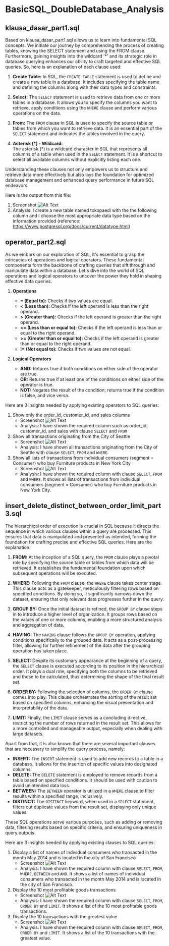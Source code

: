 # BasicSQL_DoubleDatabase_Analysis

## klausa_dasar_part1.sql
Based on klausa_dasar_part1.sql allows us to learn into fundamental SQL concepts. We initiate our journey by comprehending the process of creating tables, knowing the SELECT statement and using the FROM clause. Furthermore, gaining insights into the wildcard '*' and its strategic role in database querying enhances our ability to craft targeted and effective SQL queries. So, here is an explanation of each clause used:

1. **Create Table:**
   In SQL, the `CREATE TABLE` statement is used to define and create a new table in a database. It includes specifying the table name and defining the columns along with their data types and constraints.

2. **Select:**
   The `SELECT` statement is used to retrieve data from one or more tables in a database. It allows you to specify the columns you want to retrieve, apply conditions using the `WHERE` clause and perform various operations on the data.

3. **From:**
   The `FROM` clause in SQL is used to specify the source table or tables from which you want to retrieve data. It is an essential part of the `SELECT` statement and indicates the tables involved in the query.

4. **Asterisk (*) - Wildcard:**   
   The asterisk (*) is a wildcard character in SQL that represents all columns of a table when used in the `SELECT` statement. It is a shortcut to select all available columns without explicitly listing each one.

Understanding these clauses not only empowers us to structure and retrieve data more effectively but also lays the foundation for optimized database management and enhanced query performance in future SQL endeavors.

Here is the output from this file:
1. Screenshot
   ![Alt Text](https://github.com/LYRA0794/BasicSQL_DoubleDatabase_Analysis/blob/main/Output/klausa_dasar_part1.png)
3. Analysis: I create a new table named tokopaedi with the the following column  and I choose the most appropriate data type based on the information provided (reference: https://www.postgresql.org/docs/current/datatype.html)


## operator_part2.sql
As we embark on our exploration of SQL, it's essential to grasp the intricacies of operations and logical operators. These fundamental components form the backbone of crafting queries that sift through and manipulate data within a database. Let's dive into the world of SQL operations and logical operators to uncover the power they hold in shaping effective data queries.

1. **Operations**
   - **= (Equal to):** Checks if two values are equal.
   - **< (Less than):** Checks if the left operand is less than the right operand.
   - **> (Greater than):** Checks if the left operand is greater than the right operand.
   - **<= (Less than or equal to):** Checks if the left operand is less than or equal to the right operand.
   - **>= (Greater than or equal to):** Checks if the left operand is greater than or equal to the right operand.
   - **!= (Not equal to):** Checks if two values are not equal.

2. **Logical Operators**
   - **AND:** Returns true if both conditions on either side of the operator are true.
   - **OR:** Returns true if at least one of the conditions on either side of the operator is true.
   - **NOT:** Negates the result of the condition; returns true if the condition is false, and vice versa.

Here are 3 insights needed by applying existing operators to SQL queries:
1. Show only the order_id, customer_id, and sales columns
   - Screenshot
     ![Alt Text](https://github.com/LYRA0794/BasicSQL_DoubleDatabase_Analysis/blob/main/Output/nomor1_operator_part2.png)
   - Analysis: I have shown the required column such as order_id, customer_id, and sales with clause `SELECT` and `FROM` 
2. Show all transactions originating from the City of Seattle
   - Screenshot
     ![Alt Text](https://github.com/LYRA0794/BasicSQL_DoubleDatabase_Analysis/blob/main/Output/nomor2_operator_part2.png)
   - Analysis: I have shown all transactions originating from the City of Seattle with clause `SELECT`, `FROM` and `WHERE`. 
3. Show all lists of transactions from individual consumers (segment = Consumer) who buy Furniture products in New York City
   - Screenshot
     ![Alt Text](https://github.com/LYRA0794/BasicSQL_DoubleDatabase_Analysis/blob/main/Output/nomor3_operator_part2.png)
   - Analysis: I have shown the required column with clause `SELECT`, `FROM` and `WHERE`. It shows all lists of transactions from individual consumers (segment = Consumer) who buy Furniture products in New York City.

## insert_delete_distinct_between_order_limit_part3.sql
The hierarchical order of execution is crucial in SQL because it directs the sequence in which various clauses within a query are processed. This ensures that data is manipulated and presented as intended, forming the foundation for crafting precise and effective SQL queries. Here are the explanation:

1. **FROM:**
   At the inception of a SQL query, the `FROM` clause plays a pivotal role by specifying the source table or tables from which data will be retrieved. It establishes the fundamental foundation upon which subsequent operations will be executed.

2. **WHERE:**
   Following the `FROM` clause, the `WHERE` clause takes center stage. This clause acts as a gatekeeper, meticulously filtering rows based on specified conditions. By doing so, it significantly narrows down the dataset, ensuring that only relevant data progresses further in the query.

3. **GROUP BY:**
   Once the initial dataset is refined, the `GROUP BY` clause steps in to introduce a higher level of organization. It groups rows based on the values of one or more columns, enabling a more structured analysis and aggregation of data.

4. **HAVING:**
   The `HAVING` clause follows the `GROUP BY` operation, applying conditions specifically to the grouped data. It acts as a post-processing filter, allowing for further refinement of the data after the grouping operation has taken place.

5. **SELECT:**
   Despite its customary appearance at the beginning of a query, the `SELECT` clause is executed according to its position in the hierarchical order. It plays a dual role, specifying both the columns to be retrieved and those to be calculated, thus determining the shape of the final result set.

6. **ORDER BY:**
   Following the selection of columns, the `ORDER BY` clause comes into play. This clause orchestrates the sorting of the result set based on specified columns, enhancing the visual presentation and interpretability of the data.

7. **LIMIT:**
   Finally, the `LIMIT` clause serves as a concluding directive, restricting the number of rows returned in the result set. This allows for a more controlled and manageable output, especially when dealing with large datasets.

Apart from that, it is also known that there are several important clauses that are necessary to simplify the query process, namely:
- **INSERT:**
  The `INSERT` statement is used to add new records to a table in a database. It allows for the insertion of specific values into designated columns.
- **DELETE:**
  The `DELETE` statement is employed to remove records from a table based on specified conditions. It should be used with caution to avoid unintended data loss.
- **BETWEEN:**
  The `BETWEEN` operator is utilized in a `WHERE` clause to filter results within a specified range, inclusively.
- **DISTINCT:**
  The `DISTINCT` keyword, when used in a `SELECT` statement, filters out duplicate values from the result set, displaying only unique values.

These SQL operations serve various purposes, such as adding or removing data, filtering results based on specific criteria, and ensuring uniqueness in query outputs.

Here are 3 insights needed by applying existing clauses to SQL queries:
1. Display a list of names of individual consumers who transacted in the month May 2014 and is located in the city of San Francisco
   - Screenshot
     ![Alt Text](https://github.com/LYRA0794/BasicSQL_DoubleDatabase_Analysis/blob/main/Output/nomor1.png)
   - Analysis: I have shown the required column with clause `SELECT`, `FROM`, `WHERE`, `BETWEEN` and `AND`. It shows a list of names of individual consumers who transacted in the month May 2014 and is located in the city of San Francisco.
2. Display the 10 most profitable goods transactions
   - Screenshot
     ![Alt Text](https://github.com/LYRA0794/BasicSQL_DoubleDatabase_Analysis/blob/main/Output/nomor2.png)
   - Analysis: I have shown the required column with clause `SELECT`, `FROM`, `ORDER BY` and `LIMIT`. It shows a list of the 10 most profitable goods transactions.
3. Display the 10 transactions with the greatest value
   - Screenshot
     ![Alt Text](https://github.com/LYRA0794/BasicSQL_DoubleDatabase_Analysis/blob/main/Output/nomor3.png)
   - Analysis: I have shown the required column with clause `SELECT`, `FROM`, `ORDER BY` and `LIMIT`. It shows a list of the 10 transactions with the greatest value.


